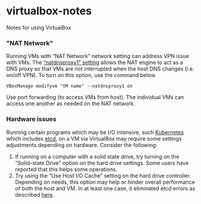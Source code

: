# virtualbox-notes
Notes for using VirtualBox
### "NAT Network"
Running VMs with “NAT Network” network setting can address VPN issue with VMs.  The [“natdnsproxy1” setting](https://www.virtualbox.org/manual/ch09.html) allows the NAT engine to act as a DNS proxy so that VMs are not interrupted when the host DNS changes (i.e. on/off VPN).  To turn on this option, use the command below.

```
VBoxManage modifyvm "VM name" --natdnsproxy1 on
```
Use port forwarding (to access VMs from host).
The individual VMs can access one another as needed on the NAT network.

### Hardware issues
Running certain programs which may be I/O intensive, such [Kubernetes](https://github.com/coreos/etcd) which includes [etcd](https://github.com/coreos/etcd), on a VM via VirtualBox may require some settings adjustments depending on hardware.  Consider the following:

1. If running on a computer with a solid state drive, try turning on the “Solid-state Drive” option on the hard drive settings.  Some users have reported that this helps some operations.
1. Try using the “Use Host I/O Cache” setting on the hard drive controller.  Depending on needs, this option may help or hinder overall performance of both the host and VM.  In at least one case, it eliminated etcd errors as described [here](https://github.com/coreos/etcd/issues/7507).
